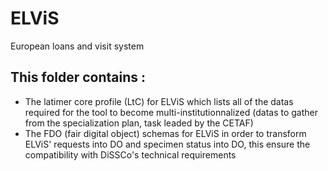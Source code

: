 # ELViS
European loans and visit system 

## This folder contains :
* The latimer core profile (LtC) for ELViS which lists all of the datas required for the tool to become multi-institutionnalized (datas to gather from the specialization plan, task leaded by the CETAF)
* The FDO (fair digital object) schemas for ELViS in order to transform ELViS' requests into DO and specimen status into DO, this ensure the compatibility with DiSSCo's technical requirements

  
